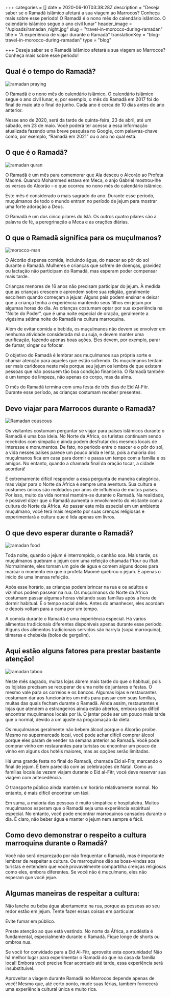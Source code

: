 +++
categories = []
date = 2020-06-10T03:38:28Z
description = "Deseja saber se o Ramadã islâmico afetará a sua viagem ao Marrocos? Conheça mais sobre esse período! O Ramadã é o nono mês do calendário islâmico. O calendário islâmico segue o ano civil lunar"
header_image = "/uploads/ramadan_night.jpg"
slug = "travel-in-morocco-during-ramadan"
title = "A experiência de viajar durante o Ramadã"
translationKey = "blog-travel-in-morocco-during-ramadan"
type = "blog"

+++
Deseja saber se o Ramadã islâmico afetará a sua viagem ao Marrocos? Conheça mais sobre esse período!

## **Qual é o tempo do Ramadã?**

![ramadan praying](/uploads/ramadan_praying.jpg "ramadan praying")

O Ramadã é o nono mês do calendário islâmico. O calendário islâmico segue o ano civil lunar, e, por exemplo, o mês do Ramadã em 2017 foi do final de maio até o final de junho. Cada ano é cerca de 10 dias antes do ano anterior.

Nesse ano de 2020, será da tarde de quinta-feira, 23 de abril, até um sábado, em 23 de maio. Você poderá ter acesso a essa informação atualizada fazendo uma breve pesquisa no Google, com palavras-chave como, por exemplo, “Ramadã em 2021” ou o ano no qual está.

## **O que é o Ramadã?**

![ramadan quran](/uploads/ramadan_quran.jpg "ramadan quran")

O Ramadã é um mês para comemorar que Ala desceu o Alcorão ao Profeta Maomé. Quando Mohammed estava em Meca, o anjo Gabriel mostrou-lhe os versos do Alcorão – o que ocorreu no nono mês do calendário islâmico.

Este mês é considerado o mais sagrado do ano. Durante esse período, muçulmanos de todo o mundo entram no período de jejum para mostrar uma forte adoração a Deus.

O Ramadã é um dos cinco pilares do Islã. Os outros quatro pilares são a palavra de fé, a peregrinação a Meca e as orações diárias.

## **O que o Ramadã significa para os muçulmanos?**

![morocco-man](/uploads/ramadan_morocco-man.jpg "morocco-man")

O Alcorão dispensa comida, incluindo água, do nascer ao pôr do sol durante o Ramadã. Mulheres e crianças que sofrem de doenças, gravidez ou lactação não participam do Ramadã, mas esperam poder compensar mais tarde.

Crianças menores de 16 anos não precisam participar do jejum. À medida que as crianças crescem e aprendem sobre sua religião, geralmente escolhem quando começam a jejuar. Alguns pais podem ensinar e deixar que a criança tenha a experiência mantendo seus filhos em jejum por algumas horas do dia. As crianças costumam optar por sua experiência na "Noite do Poder”, que é uma noite especial de oração, geralmente a vigésima sétima noite do Ramadã na cultura marroquina.

Além de evitar comida e bebida, os muçulmanos não devem se envolver em nenhuma atividade considerada má ou suja, e devem manter uma purificação, fazendo apenas boas ações. Eles devem, por exemplo, parar de fumar, xingar ou fofocar.

O objetivo do Ramadã é lembrar aos muçulmanos sua própria sorte e chamar atenção para aqueles que estão sofrendo. Os muçulmanos tentam ser mais caridosos neste mês porque seu jejum os lembra de que existem pessoas que não possuem tão boa condição financeira. O Ramadã também é um tempo de limpeza, não apenas do corpo, mas da alma.

O mês do Ramadã termina com uma festa de três dias de Eid Al-Fitr. Durante esse período, as crianças costumam receber presentes.

## **Devo viajar para Marrocos durante o Ramadã?**

![Ramadan couscous](/uploads/Ramadan_couscous.jpg "Ramadan couscous")

Os visitantes costumam perguntar se viajar para países islâmicos durante o Ramadã é uma boa ideia. No Norte da África, os turistas continuam sendo recebidos com simpatia e ainda podem desfrutar dos mesmos locais de interesse e monumentos. De fato, no período entre o nascer e o pôr do sol, a vida nesses países parece um pouco árida e lenta, pois a maioria dos muçulmanos fica em casa para dormir e passa um tempo com a família e os amigos. No entanto, quando a chamada final da oração tocar, a cidade acordará!

É extremamente difícil responder a essa pergunta de maneira categórica, mas viajar para o Norte da África é sempre uma aventura. Sua cultura e costumes únicos são moldados por anos de influência de muitos países. Por isso, muito da vida normal mantém-se durante o Ramadã. Na realidade, é possível dizer que o Ramadã aumenta o envolvimento do visitante com a cultura do Norte da África. Ao passar este mês especial em um ambiente muçulmano, você terá mais respeito por suas crenças religiosas e experimentará a cultura que é lida apenas em livros.

## **O que devo esperar durante o Ramadã?**

![ramadan food](/uploads/ramadan_food1.jpg "ramadan food")

Toda noite, quando o jejum é interrompido, o canhão soa. Mais tarde, os muçulmanos quebram o jejum com uma refeição chamada f'tour ou iftah. Normalmente, eles tomam um gole de água e comem alguns doces para marcar o momento em que o profeta Maomé quebrou o jejum. É apenas o início de uma imensa refeição.

Após esse horário, as crianças podem brincar na rua e os adultos e vizinhos podem passear na rua. Os muçulmanos do Norte da África costumam passar algumas horas visitando suas famílias após a hora de dormir habitual. É o tempo social deles. Antes do amanhecer, eles acordam e depois voltam para a cama por um tempo.

A comida durante o Ramadã é uma experiência especial. Há vários alimentos tradicionais diferentes disponíveis apenas durante esse período. Alguns dos alimentos tradicionais servidos são harryla (sopa marroquina), tâmaras e chebakia (bolos de gergelim).

## **Aqui estão alguns fatores para prestar bastante atenção!**

![ramadan taboo](/uploads/ramadan_taboo.jpg "ramadan taboo")

Neste mês sagrado, muitas lojas abrem mais tarde do que o habitual, pois os lojistas precisam se recuperar de uma noite de jantares e festas. O mesmo vale para os correios e os bancos. Algumas lojas e restaurantes costumam dar aos funcionários um mês para passar com suas famílias, muitas das quais fecham durante o Ramadã. Ainda assim, restaurantes e lojas que atendem a estrangeiros ainda estão abertos, embora seja difícil encontrar muçulmanos locais por lá. O jantar pode ser um pouco mais tarde que o normal, devido a um ajuste na programação da dieta.

Os muçulmanos geralmente não bebem álcool porque o Alcorão proíbe. Mesmo no supermercado local, você pode achar difícil comprar álcool porque eles param de vender na semana anterior ao Ramadã. Você pode comprar vinho em restaurantes para turistas ou encontrar um pouco de vinho em alguns dos hotéis maiores, mas as opções serão limitadas.

Há uma grande festa no final do Ramadã, chamada Eid al-Fitr, marcando o final de jejum. É bem parecida com as celebrações de Natal. Como as famílias locais às vezem viajam durante o Eid al-Fitr, você deve reservar sua viagem com antecedência.

O transporte público ainda mantém um horário relativamente normal. No entanto, é mais difícil encontrar um táxi.

Em suma, a maioria das pessoas é muito simpática e hospitaleira. Muitos muçulmanos esperam que o Ramadã seja uma experiência espiritual especial. No entanto, você pode encontrar marroquinos cansados durante o dia. É claro, não beber água e manter o jejum nem sempre é fácil.

## **Como devo demonstrar o respeito a cultura marroquina durante o Ramadã?**

Você não será desprezado por não frequentar o Ramadã, mas é importante lembrar de respeitar a cultura. Os marroquinos dão as boas-vindas aos turistas e entendem que você provavelmente compartilha crenças religiosas como eles, embora diferentes. Se você não é muçulmano, eles não esperam que você jejue.

## **Algumas maneiras de respeitar a cultura:**

Não lanche ou beba água abertamente na rua, porque as pessoas ao seu redor estão em jejum. Tente fazer essas coisas em particular.

Evite fumar em público.

Preste atenção ao que está vestindo. No norte da África, a modéstia é fundamental, especialmente durante o Ramadã. Fique longe de shorts ou ombros nus.

Se você for convidado para a Eid Al-Fitr, aproveite esta oportunidade! Não há melhor lugar para experimentar o Ramadã do que na casa da família local! Embora você precise ficar acordado até tarde, essa experiência será insubstituível.

Aproveitar a viagem durante Ramadã no Marrocos depende apenas de você! Mesmo que, até certo ponto, mude suas férias, também fornecerá uma experiência cultural única e muito rica.